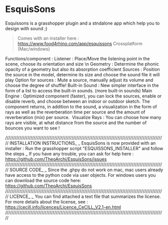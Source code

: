 # EsquisSons
Esquissons is a grasshopper plugin and a stndalone app which help you to design with sound ;)

> Comes with an installer here : https://www.food4rhino.com/app/esquissons
> Crossplatform (Mac/windows) 

Functions/component :
Listener : Place/Move the listening point in the scene, choose its orientation and size
\n Geometry : Determine the phonic opacity of a geometry but also its absorption coefficient
Sources : Position the source in the model, determine its size and choose the sound file it will play
Option for sources : Mute a source, manually adjust its volume and choose the degree of shuffle!
Built-in Sound : New simpler interface in the form of a list to access the built-in sounds. (more built-in sounds)
Main Engine : Optimized component (faster), you can lock the sources, enable or disable reverb, and choose between an indoor or outdoor sketch. The component returns, in addition to the sound, a visualization in the form of rays as well as the reverberation time per source and the amount of reverberation (mix) per source. 
Visualize Rays : You can choose how many rays are visible, at what distance from the source and the number of bounces you want to see !

/////////////////////////////////////////////////////////////////////////////////////////////////////
INSTALLATION INSTRUCTIONS_
_
EsquisSons is now provided with an installer : 
Run the grasshopper script "ESQUISSONS_INSTALLER" and follow the steps
_
If you have any trouble, you can ask for help here :
https://github.com/TheoArchi/EsquisSons/issues
/////////////////////////////////////////////////////////////////////////////////////////////////////
SOURCE CODE_ 
_
Since the .ghpy do not work on mac, mac users already have access to the python code via user objects.
For windows users you can download the source code here:
https://github.com/TheoArchi/EsquisSons
/////////////////////////////////////////////////////////////////////////////////////////////////////
LICENCE_ 
_
You can find attached a text file that summarizes the license. 
For more details about the license, see :
https://cecill.info/licences/Licence_CeCILL_V2.1-en.html 
/////////////////////////////////////////////////////////////////////////////////////////////////////
